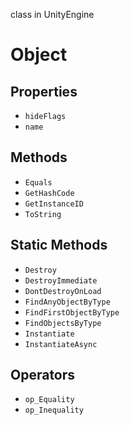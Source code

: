 class in UnityEngine
# Object

## Properties
- `hideFlags`
- `name`
## Methods
- `Equals`
- `GetHashCode`
- `GetInstanceID`
- `ToString`
## Static Methods
- `Destroy`
- `DestroyImmediate`
- `DontDestroyOnLoad`
- `FindAnyObjectByType`
- `FindFirstObjectByType`
- `FindObjectsByType`
- `Instantiate`
- `InstantiateAsync`
## Operators
- `op_Equality`
- `op_Inequality`
